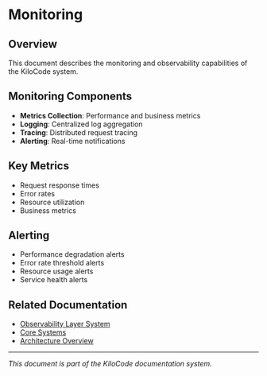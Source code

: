 # Monitoring

## Overview
This document describes the monitoring and observability capabilities of the KiloCode system.

## Monitoring Components
- **Metrics Collection**: Performance and business metrics
- **Logging**: Centralized log aggregation
- **Tracing**: Distributed request tracing
- **Alerting**: Real-time notifications

## Key Metrics
- Request response times
- Error rates
- Resource utilization
- Business metrics

## Alerting
- Performance degradation alerts
- Error rate threshold alerts
- Resource usage alerts
- Service health alerts

## Related Documentation
- [Observability Layer System](OBSERVABILITY_LAYER_SYSTEM.md)
- [Core Systems](CORE_SYSTEMS.md)
- [Architecture Overview](ARCHITECTURE_OVERVIEW.md)

---
*This document is part of the KiloCode documentation system.*
